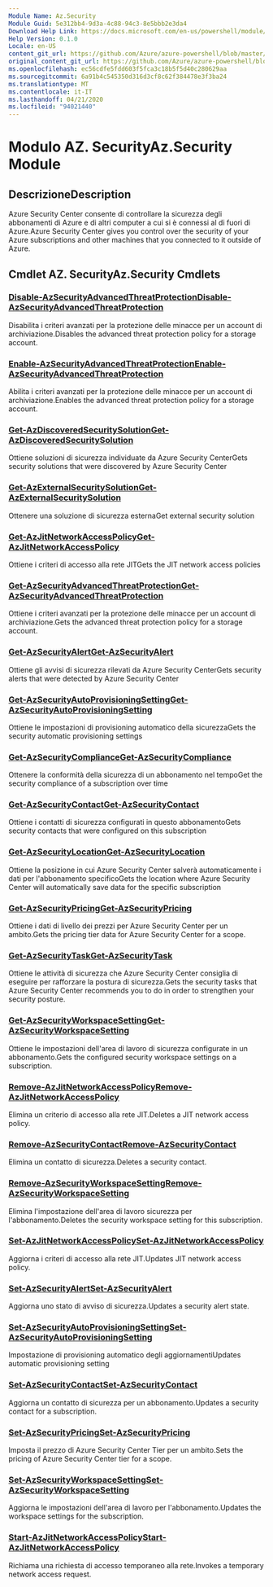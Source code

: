 ```yaml
---
Module Name: Az.Security
Module Guid: 5e312bb4-9d3a-4c88-94c3-8e5bbb2e3da4
Download Help Link: https://docs.microsoft.com/en-us/powershell/module/az.security
Help Version: 0.1.0
Locale: en-US
content_git_url: https://github.com/Azure/azure-powershell/blob/master/src/Security/Security/help/Az.Security.md
original_content_git_url: https://github.com/Azure/azure-powershell/blob/master/src/Security/Security/help/Az.Security.md
ms.openlocfilehash: ec56cdfe5fdd603f5fca3c18b5f5d40c280629aa
ms.sourcegitcommit: 6a91b4c545350d316d3cf8c62f384478e3f3ba24
ms.translationtype: MT
ms.contentlocale: it-IT
ms.lasthandoff: 04/21/2020
ms.locfileid: "94021440"
---
```

# <span data-ttu-id="92381-101">Modulo AZ. Security</span><span class="sxs-lookup"><span data-stu-id="92381-101">Az.Security Module</span></span>
## <span data-ttu-id="92381-102">Descrizione</span><span class="sxs-lookup"><span data-stu-id="92381-102">Description</span></span>
<span data-ttu-id="92381-103">Azure Security Center consente di controllare la sicurezza degli abbonamenti di Azure e di altri computer a cui si è connessi al di fuori di Azure.</span><span class="sxs-lookup"><span data-stu-id="92381-103">Azure Security Center gives you control over the security of your Azure subscriptions and other machines that you connected to it outside of Azure.</span></span>

## <span data-ttu-id="92381-104">Cmdlet AZ. Security</span><span class="sxs-lookup"><span data-stu-id="92381-104">Az.Security Cmdlets</span></span>
### [<span data-ttu-id="92381-105">Disable-AzSecurityAdvancedThreatProtection</span><span class="sxs-lookup"><span data-stu-id="92381-105">Disable-AzSecurityAdvancedThreatProtection</span></span>](Disable-AzSecurityAdvancedThreatProtection.md)
<span data-ttu-id="92381-106">Disabilita i criteri avanzati per la protezione delle minacce per un account di archiviazione.</span><span class="sxs-lookup"><span data-stu-id="92381-106">Disables the advanced threat protection policy for a storage account.</span></span>

### [<span data-ttu-id="92381-107">Enable-AzSecurityAdvancedThreatProtection</span><span class="sxs-lookup"><span data-stu-id="92381-107">Enable-AzSecurityAdvancedThreatProtection</span></span>](Enable-AzSecurityAdvancedThreatProtection.md)
<span data-ttu-id="92381-108">Abilita i criteri avanzati per la protezione delle minacce per un account di archiviazione.</span><span class="sxs-lookup"><span data-stu-id="92381-108">Enables the advanced threat protection policy for a storage account.</span></span>

### [<span data-ttu-id="92381-109">Get-AzDiscoveredSecuritySolution</span><span class="sxs-lookup"><span data-stu-id="92381-109">Get-AzDiscoveredSecuritySolution</span></span>](Get-AzDiscoveredSecuritySolution.md)
<span data-ttu-id="92381-110">Ottiene soluzioni di sicurezza individuate da Azure Security Center</span><span class="sxs-lookup"><span data-stu-id="92381-110">Gets security solutions that were discovered by Azure Security Center</span></span>

### [<span data-ttu-id="92381-111">Get-AzExternalSecuritySolution</span><span class="sxs-lookup"><span data-stu-id="92381-111">Get-AzExternalSecuritySolution</span></span>](Get-AzExternalSecuritySolution.md)
<span data-ttu-id="92381-112">Ottenere una soluzione di sicurezza esterna</span><span class="sxs-lookup"><span data-stu-id="92381-112">Get external security solution</span></span> 

### [<span data-ttu-id="92381-113">Get-AzJitNetworkAccessPolicy</span><span class="sxs-lookup"><span data-stu-id="92381-113">Get-AzJitNetworkAccessPolicy</span></span>](Get-AzJitNetworkAccessPolicy.md)
<span data-ttu-id="92381-114">Ottiene i criteri di accesso alla rete JIT</span><span class="sxs-lookup"><span data-stu-id="92381-114">Gets the JIT network access policies</span></span>

### [<span data-ttu-id="92381-115">Get-AzSecurityAdvancedThreatProtection</span><span class="sxs-lookup"><span data-stu-id="92381-115">Get-AzSecurityAdvancedThreatProtection</span></span>](Get-AzSecurityAdvancedThreatProtection.md)
<span data-ttu-id="92381-116">Ottiene i criteri avanzati per la protezione delle minacce per un account di archiviazione.</span><span class="sxs-lookup"><span data-stu-id="92381-116">Gets the advanced threat protection policy for a storage account.</span></span>

### [<span data-ttu-id="92381-117">Get-AzSecurityAlert</span><span class="sxs-lookup"><span data-stu-id="92381-117">Get-AzSecurityAlert</span></span>](Get-AzSecurityAlert.md)
<span data-ttu-id="92381-118">Ottiene gli avvisi di sicurezza rilevati da Azure Security Center</span><span class="sxs-lookup"><span data-stu-id="92381-118">Gets security alerts that were detected by Azure Security Center</span></span>

### [<span data-ttu-id="92381-119">Get-AzSecurityAutoProvisioningSetting</span><span class="sxs-lookup"><span data-stu-id="92381-119">Get-AzSecurityAutoProvisioningSetting</span></span>](Get-AzSecurityAutoProvisioningSetting.md)
<span data-ttu-id="92381-120">Ottiene le impostazioni di provisioning automatico della sicurezza</span><span class="sxs-lookup"><span data-stu-id="92381-120">Gets the security automatic provisioning settings</span></span>

### [<span data-ttu-id="92381-121">Get-AzSecurityCompliance</span><span class="sxs-lookup"><span data-stu-id="92381-121">Get-AzSecurityCompliance</span></span>](Get-AzSecurityCompliance.md)
<span data-ttu-id="92381-122">Ottenere la conformità della sicurezza di un abbonamento nel tempo</span><span class="sxs-lookup"><span data-stu-id="92381-122">Get the security compliance of a subscription over time</span></span>

### [<span data-ttu-id="92381-123">Get-AzSecurityContact</span><span class="sxs-lookup"><span data-stu-id="92381-123">Get-AzSecurityContact</span></span>](Get-AzSecurityContact.md)
<span data-ttu-id="92381-124">Ottiene i contatti di sicurezza configurati in questo abbonamento</span><span class="sxs-lookup"><span data-stu-id="92381-124">Gets security contacts that were configured on this subscription</span></span>

### [<span data-ttu-id="92381-125">Get-AzSecurityLocation</span><span class="sxs-lookup"><span data-stu-id="92381-125">Get-AzSecurityLocation</span></span>](Get-AzSecurityLocation.md)
<span data-ttu-id="92381-126">Ottiene la posizione in cui Azure Security Center salverà automaticamente i dati per l'abbonamento specifico</span><span class="sxs-lookup"><span data-stu-id="92381-126">Gets the location where Azure Security Center will automatically save data for the specific subscription</span></span>

### [<span data-ttu-id="92381-127">Get-AzSecurityPricing</span><span class="sxs-lookup"><span data-stu-id="92381-127">Get-AzSecurityPricing</span></span>](Get-AzSecurityPricing.md)
<span data-ttu-id="92381-128">Ottiene i dati di livello dei prezzi per Azure Security Center per un ambito.</span><span class="sxs-lookup"><span data-stu-id="92381-128">Gets the pricing tier data for Azure Security Center for a scope.</span></span>

### [<span data-ttu-id="92381-129">Get-AzSecurityTask</span><span class="sxs-lookup"><span data-stu-id="92381-129">Get-AzSecurityTask</span></span>](Get-AzSecurityTask.md)
<span data-ttu-id="92381-130">Ottiene le attività di sicurezza che Azure Security Center consiglia di eseguire per rafforzare la postura di sicurezza.</span><span class="sxs-lookup"><span data-stu-id="92381-130">Gets the security tasks that Azure Security Center recommends you to do in order to strengthen your security posture.</span></span>

### [<span data-ttu-id="92381-131">Get-AzSecurityWorkspaceSetting</span><span class="sxs-lookup"><span data-stu-id="92381-131">Get-AzSecurityWorkspaceSetting</span></span>](Get-AzSecurityWorkspaceSetting.md)
<span data-ttu-id="92381-132">Ottiene le impostazioni dell'area di lavoro di sicurezza configurate in un abbonamento.</span><span class="sxs-lookup"><span data-stu-id="92381-132">Gets the configured security workspace settings on a subscription.</span></span>

### [<span data-ttu-id="92381-133">Remove-AzJitNetworkAccessPolicy</span><span class="sxs-lookup"><span data-stu-id="92381-133">Remove-AzJitNetworkAccessPolicy</span></span>](Remove-AzJitNetworkAccessPolicy.md)
<span data-ttu-id="92381-134">Elimina un criterio di accesso alla rete JIT.</span><span class="sxs-lookup"><span data-stu-id="92381-134">Deletes a JIT network access policy.</span></span>

### [<span data-ttu-id="92381-135">Remove-AzSecurityContact</span><span class="sxs-lookup"><span data-stu-id="92381-135">Remove-AzSecurityContact</span></span>](Remove-AzSecurityContact.md)
<span data-ttu-id="92381-136">Elimina un contatto di sicurezza.</span><span class="sxs-lookup"><span data-stu-id="92381-136">Deletes a security contact.</span></span>

### [<span data-ttu-id="92381-137">Remove-AzSecurityWorkspaceSetting</span><span class="sxs-lookup"><span data-stu-id="92381-137">Remove-AzSecurityWorkspaceSetting</span></span>](Remove-AzSecurityWorkspaceSetting.md)
<span data-ttu-id="92381-138">Elimina l'impostazione dell'area di lavoro sicurezza per l'abbonamento.</span><span class="sxs-lookup"><span data-stu-id="92381-138">Deletes the security workspace setting for this subscription.</span></span>

### [<span data-ttu-id="92381-139">Set-AzJitNetworkAccessPolicy</span><span class="sxs-lookup"><span data-stu-id="92381-139">Set-AzJitNetworkAccessPolicy</span></span>](Set-AzJitNetworkAccessPolicy.md)
<span data-ttu-id="92381-140">Aggiorna i criteri di accesso alla rete JIT.</span><span class="sxs-lookup"><span data-stu-id="92381-140">Updates JIT network access policy.</span></span>

### [<span data-ttu-id="92381-141">Set-AzSecurityAlert</span><span class="sxs-lookup"><span data-stu-id="92381-141">Set-AzSecurityAlert</span></span>](Set-AzSecurityAlert.md)
<span data-ttu-id="92381-142">Aggiorna uno stato di avviso di sicurezza.</span><span class="sxs-lookup"><span data-stu-id="92381-142">Updates a security alert state.</span></span>

### [<span data-ttu-id="92381-143">Set-AzSecurityAutoProvisioningSetting</span><span class="sxs-lookup"><span data-stu-id="92381-143">Set-AzSecurityAutoProvisioningSetting</span></span>](Set-AzSecurityAutoProvisioningSetting.md)
<span data-ttu-id="92381-144">Impostazione di provisioning automatico degli aggiornamenti</span><span class="sxs-lookup"><span data-stu-id="92381-144">Updates automatic provisioning setting</span></span>

### [<span data-ttu-id="92381-145">Set-AzSecurityContact</span><span class="sxs-lookup"><span data-stu-id="92381-145">Set-AzSecurityContact</span></span>](Set-AzSecurityContact.md)
<span data-ttu-id="92381-146">Aggiorna un contatto di sicurezza per un abbonamento.</span><span class="sxs-lookup"><span data-stu-id="92381-146">Updates a security contact for a subscription.</span></span>

### [<span data-ttu-id="92381-147">Set-AzSecurityPricing</span><span class="sxs-lookup"><span data-stu-id="92381-147">Set-AzSecurityPricing</span></span>](Set-AzSecurityPricing.md)
<span data-ttu-id="92381-148">Imposta il prezzo di Azure Security Center Tier per un ambito.</span><span class="sxs-lookup"><span data-stu-id="92381-148">Sets the pricing of Azure Security Center tier for a scope.</span></span>

### [<span data-ttu-id="92381-149">Set-AzSecurityWorkspaceSetting</span><span class="sxs-lookup"><span data-stu-id="92381-149">Set-AzSecurityWorkspaceSetting</span></span>](Set-AzSecurityWorkspaceSetting.md)
<span data-ttu-id="92381-150">Aggiorna le impostazioni dell'area di lavoro per l'abbonamento.</span><span class="sxs-lookup"><span data-stu-id="92381-150">Updates the workspace settings for the subscription.</span></span>

### [<span data-ttu-id="92381-151">Start-AzJitNetworkAccessPolicy</span><span class="sxs-lookup"><span data-stu-id="92381-151">Start-AzJitNetworkAccessPolicy</span></span>](Start-AzJitNetworkAccessPolicy.md)
<span data-ttu-id="92381-152">Richiama una richiesta di accesso temporaneo alla rete.</span><span class="sxs-lookup"><span data-stu-id="92381-152">Invokes a temporary network access request.</span></span>


